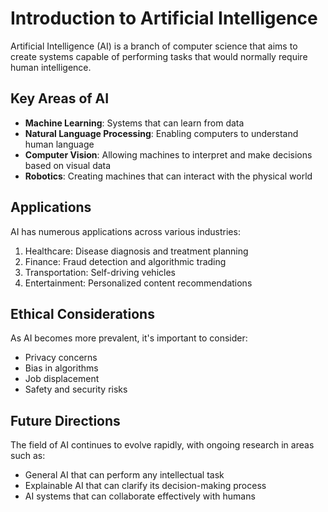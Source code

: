 # Introduction to Artificial Intelligence

Artificial Intelligence (AI) is a branch of computer science that aims to create systems capable of performing tasks that would normally require human intelligence.

## Key Areas of AI

- **Machine Learning**: Systems that can learn from data
- **Natural Language Processing**: Enabling computers to understand human language
- **Computer Vision**: Allowing machines to interpret and make decisions based on visual data
- **Robotics**: Creating machines that can interact with the physical world

## Applications

AI has numerous applications across various industries:

1. Healthcare: Disease diagnosis and treatment planning
2. Finance: Fraud detection and algorithmic trading
3. Transportation: Self-driving vehicles
4. Entertainment: Personalized content recommendations

## Ethical Considerations

As AI becomes more prevalent, it's important to consider:

- Privacy concerns
- Bias in algorithms
- Job displacement
- Safety and security risks

## Future Directions

The field of AI continues to evolve rapidly, with ongoing research in areas such as:

- General AI that can perform any intellectual task
- Explainable AI that can clarify its decision-making process
- AI systems that can collaborate effectively with humans 